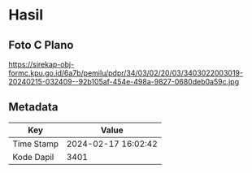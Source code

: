 # Hasil

## Foto C Plano

https://sirekap-obj-formc.kpu.go.id/6a7b/pemilu/pdpr/34/03/02/20/03/3403022003019-20240215-032409--92b105af-454e-498a-9827-0680deb0a59c.jpg


## Metadata

| Key        | Value               |
| ---------- | ------------------- |
| Time Stamp | 2024-02-17 16:02:42 |
| Kode Dapil | 3401                |



